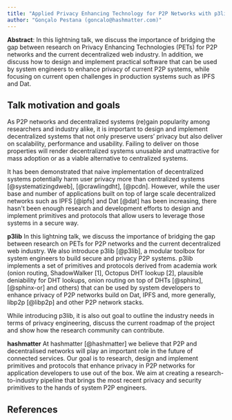 ```yaml
---
title: "Applied Privacy Enhancing Technology for P2P Networks with p3lib"
author: "Gonçalo Pestana (goncalo@hashmatter.com)"
---
```


**Abstract**: In this lightning talk, we discuss the importance of bridging the
gap between research on Privacy Enhancing Technologies (PETs) for P2P networks
and the current decentralized web industry. In addition, we discuss how to 
design and implement practical software that can be used by system engineers to 
enhance privacy of current P2P systems, while focusing on current open
challenges in production systems such as IPFS and Dat.

## Talk motivation and goals

As P2P networks and decentralized systems (re)gain popularity among researchers
and industry alike, it is important to design and implement
decentralized systems that not only preserve users’ privacy but also deliver
on scalability, performance and usability. Failing to deliver on those
properties will render decentralized systems unusable and unattractive for
mass adoption or as a viable alternative to centralized systems.

It has been demonstrated that naive implementation of decentralized
systems potentially harm user privacy more than centralized systems [@systematizingdweb], 
[@crawlingdht], [@pcdn]. However, while the user base and number of
applications built on top of large scale
decentralized networks such as IPFS [@ipfs] and Dat [@dat] has been increasing, 
there hasn't been enough research and development efforts to design and implement
primitives and protocols that allow users to leverage those systems in a secure
way.

**p3lib** In this lightning talk, we discuss the importance of bridging the
gap between research on PETs for P2P networks
and the current decentralized web industry. We also introduce p3lib [@p3lib], 
a modular toolbox for system engineers to
build secure and privacy P2P systems. p3lib implements a set of primitives and
protocols derived from academia work (onion routing, ShadowWalker [1], Octopus
DHT lookup [2], plausible deniability for DHT lookups, onion routing on top of
DHTs [@sphinx], [@sphinx-or] and others) that can be
used by system developers to enhance privacy of P2P networks build on Dat, IPFS
and, more generally, libp2p [@libp2p] and other P2P network stacks.

While introducing p3lib, it is also out goal to outline the
industry needs in terms of privacy engineering, discuss the current roadmap of the
project and show how the research community can contribute.

**hashmatter** At hashmatter [@hashmatter] we believe that P2P and decentralised
networks will play an important role in the future of connected services. Our
goal is to research, design and implement primitives and protocols that enhance
privacy in P2P networks for application developers to use out of the box. We aim
at creating a research-to-industry pipeline that brings the most recent privacy
and security primitives to the hands of system P2P engineers.



## References


